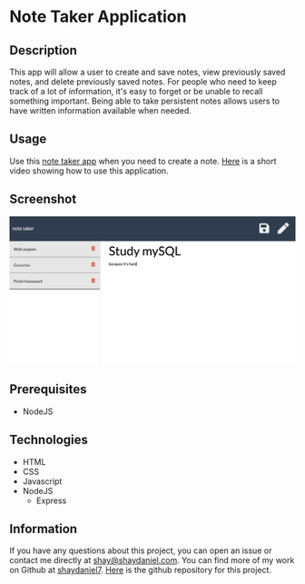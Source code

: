 # Note Taker Application

## Description

This app will allow a user to create and save notes, view previously saved notes, and delete previously saved notes. For people who need to keep track of a lot of information, it's easy to forget or be unable to recall something important. Being able to take persistent notes allows users to have written information available when needed.

## Usage

Use this [note taker app](https://stormy-garden-29411.herokuapp.com/) when you need to create a note.  [Here](https://drive.google.com/file/d/14vSCg4P-FIgnjmqJm85uwd_9bgPRV5T3/view?usp=sharing "Link to video showing how to use this app") is a short video showing how to use this application.

## Screenshot

![Alt text](screenshot.png "Screenshot")

## Prerequisites

* NodeJS

## Technologies

* HTML
* CSS
* Javascript
* NodeJS
    * Express

## Information

If you have any questions about this project, you can open an issue or contact me directly at shay@shaydaniel.com. You can find more of my work on Github at [shaydaniel7](https://github.com/shaydaniel7/).  [Here](https://github.com/shaydaniel7/notetaker "Link to github repository") is the github repository for this project.



